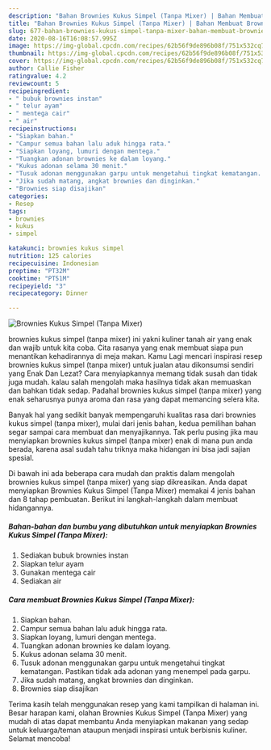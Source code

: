```yaml
---
description: "Bahan Brownies Kukus Simpel (Tanpa Mixer) | Bahan Membuat Brownies Kukus Simpel (Tanpa Mixer) Yang Enak dan Simpel"
title: "Bahan Brownies Kukus Simpel (Tanpa Mixer) | Bahan Membuat Brownies Kukus Simpel (Tanpa Mixer) Yang Enak dan Simpel"
slug: 677-bahan-brownies-kukus-simpel-tanpa-mixer-bahan-membuat-brownies-kukus-simpel-tanpa-mixer-yang-enak-dan-simpel
date: 2020-08-16T16:08:57.995Z
image: https://img-global.cpcdn.com/recipes/62b56f9de896b08f/751x532cq70/brownies-kukus-simpel-tanpa-mixer-foto-resep-utama.jpg
thumbnail: https://img-global.cpcdn.com/recipes/62b56f9de896b08f/751x532cq70/brownies-kukus-simpel-tanpa-mixer-foto-resep-utama.jpg
cover: https://img-global.cpcdn.com/recipes/62b56f9de896b08f/751x532cq70/brownies-kukus-simpel-tanpa-mixer-foto-resep-utama.jpg
author: Callie Fisher
ratingvalue: 4.2
reviewcount: 5
recipeingredient:
- " bubuk brownies instan"
- " telur ayam"
- " mentega cair"
- " air"
recipeinstructions:
- "Siapkan bahan."
- "Campur semua bahan lalu aduk hingga rata."
- "Siapkan loyang, lumuri dengan mentega."
- "Tuangkan adonan brownies ke dalam loyang."
- "Kukus adonan selama 30 menit."
- "Tusuk adonan menggunakan garpu untuk mengetahui tingkat kematangan. Pastikan tidak ada adonan yang menempel pada garpu."
- "Jika sudah matang, angkat brownies dan dinginkan."
- "Brownies siap disajikan"
categories:
- Resep
tags:
- brownies
- kukus
- simpel

katakunci: brownies kukus simpel 
nutrition: 125 calories
recipecuisine: Indonesian
preptime: "PT32M"
cooktime: "PT51M"
recipeyield: "3"
recipecategory: Dinner

---
```



![Brownies Kukus Simpel (Tanpa Mixer)](https://img-global.cpcdn.com/recipes/62b56f9de896b08f/751x532cq70/brownies-kukus-simpel-tanpa-mixer-foto-resep-utama.jpg)


brownies kukus simpel (tanpa mixer) ini yakni kuliner tanah air yang enak dan wajib untuk kita coba. Cita rasanya yang enak membuat siapa pun menantikan kehadirannya di meja makan.
Kamu Lagi mencari inspirasi resep brownies kukus simpel (tanpa mixer) untuk jualan atau dikonsumsi sendiri yang Enak Dan Lezat? Cara menyiapkannya memang tidak susah dan tidak juga mudah. kalau salah mengolah maka hasilnya tidak akan memuaskan dan bahkan tidak sedap. Padahal brownies kukus simpel (tanpa mixer) yang enak seharusnya punya aroma dan rasa yang dapat memancing selera kita.



Banyak hal yang sedikit banyak mempengaruhi kualitas rasa dari brownies kukus simpel (tanpa mixer), mulai dari jenis bahan, kedua pemilihan bahan segar sampai cara membuat dan menyajikannya. Tak perlu pusing jika mau menyiapkan brownies kukus simpel (tanpa mixer) enak di mana pun anda berada, karena asal sudah tahu triknya maka hidangan ini bisa jadi sajian spesial.


Di bawah ini ada beberapa cara mudah dan praktis dalam mengolah brownies kukus simpel (tanpa mixer) yang siap dikreasikan. Anda dapat menyiapkan Brownies Kukus Simpel (Tanpa Mixer) memakai 4 jenis bahan dan 8 tahap pembuatan. Berikut ini langkah-langkah dalam membuat hidangannya.

<!--inarticleads1-->

##### Bahan-bahan dan bumbu yang dibutuhkan untuk menyiapkan Brownies Kukus Simpel (Tanpa Mixer):

1. Sediakan  bubuk brownies instan
1. Siapkan  telur ayam
1. Gunakan  mentega cair
1. Sediakan  air




<!--inarticleads2-->

##### Cara membuat Brownies Kukus Simpel (Tanpa Mixer):

1. Siapkan bahan.
1. Campur semua bahan lalu aduk hingga rata.
1. Siapkan loyang, lumuri dengan mentega.
1. Tuangkan adonan brownies ke dalam loyang.
1. Kukus adonan selama 30 menit.
1. Tusuk adonan menggunakan garpu untuk mengetahui tingkat kematangan. Pastikan tidak ada adonan yang menempel pada garpu.
1. Jika sudah matang, angkat brownies dan dinginkan.
1. Brownies siap disajikan




Terima kasih telah menggunakan resep yang kami tampilkan di halaman ini. Besar harapan kami, olahan Brownies Kukus Simpel (Tanpa Mixer) yang mudah di atas dapat membantu Anda menyiapkan makanan yang sedap untuk keluarga/teman ataupun menjadi inspirasi untuk berbisnis kuliner. Selamat mencoba!
